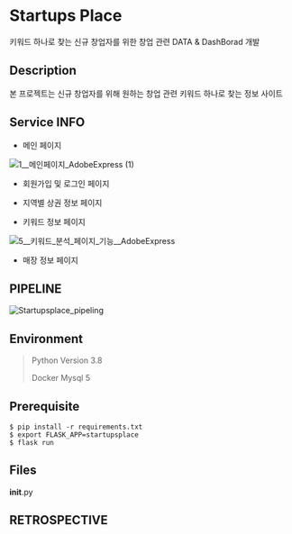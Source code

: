 

# Startups Place
키워드 하나로 찾는 신규 창업자를 위한 창업 관련 DATA &amp; DashBorad 개발

## Description
본 프로젝트는 신규 창업자를 위해 원하는 창업 관련 키워드 하나로 찾는 정보 사이트

## Service INFO
- 메인 페이지

![1__메인페이지_AdobeExpress (1)](https://user-images.githubusercontent.com/98085184/230842608-ffe28991-12a2-4430-9c4d-1970dde97389.gif)


- 회원가입 및 로그인 페이지


- 지역별 상권 정보 페이지


- 키워드 정보 페이지

![5__키워드_분석_페이지_기능__AdobeExpress](https://user-images.githubusercontent.com/98085184/230842847-4e9151e0-5337-472f-97b0-dad0e6155f82.gif)

- 매장 정보 페이지







## PIPELINE
![Startupsplace_pipeling](https://user-images.githubusercontent.com/98085184/230840969-bb3e6f8b-37d2-4d0e-9358-cf539796e16a.png)


## Environment

> Python Version 3.8
>
> Docker Mysql 5


## Prerequisite
```
$ pip install -r requirements.txt
$ export FLASK_APP=startupsplace
$ flask run
```


## Files
__init__.py

## RETROSPECTIVE


